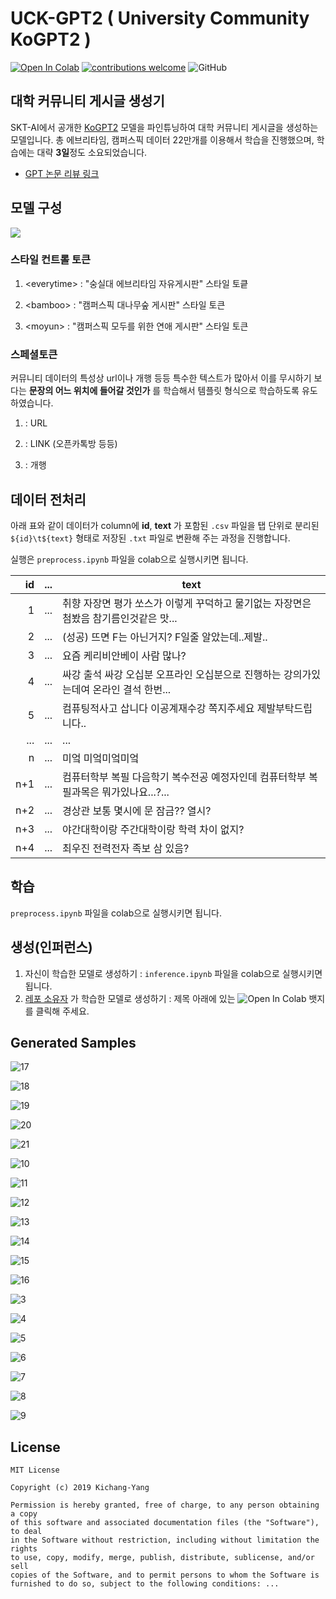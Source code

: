 # UCK-GPT2 ( University Community KoGPT2 )

[![Open In Colab](https://colab.research.google.com/assets/colab-badge.svg)](https://colab.research.google.com/drive/1p6DIxsesi3eJNPwFwvMw0MeM5LkSGoPW?usp=sharing)	[![contributions welcome](https://img.shields.io/badge/contributions-welcome-brightgreen.svg?style=flat)](https://github.com/jason9693/UCK-GPT2/issues)	![GitHub](https://img.shields.io/github/license/jason9693/UCK-GPT2)

## 대학 커뮤니티 게시글 생성기

SKT-AI에서 공개한 [KoGPT2](https://github.com/SKT-AI/KoGPT2) 모델을 파인튜닝하여 대학 커뮤니티 게시글을 생성하는 모델입니다. 총 에브리타임, 캠퍼스픽 데이터 22만개를 이용해서 학습을 진행했으며, 학습에는 대략 **3일**정도 소요되었습니다.

* [GPT 논문 리뷰 링크](https://www.notion.so/Improve-Language-Understanding-by-Generative-Pre-Training-GPT-afb4b5ef6e984961ac022b700c152b6b)

## 모델 구성

![](https://www.notion.so/image/https%3A%2F%2Fs3-us-west-2.amazonaws.com%2Fsecure.notion-static.com%2F0f67986e-9fca-43e4-97a4-c9631633d547%2Feta.png?table=block&id=fc40fe7f-abeb-4f6e-bc9b-651186c0bc77&width=3200&cache=v2)

### 스타일 컨트롤 토큰

1. \<everytime> : "숭실대 에브리타임 자유게시판" 스타일 토킅

2. \<bamboo> : "캠퍼스픽 대나무숲 게시판" 스타일 토큰

3. \<moyun> : "캠퍼스픽 모두를 위한 연애 게시판" 스타일 토큰

### 스페셜토큰

커뮤니티 데이터의 특성상 url이나 개행 등등 특수한 텍스트가 많아서 이를 무시하기 보다는 **문장의 어느 위치에 들어갈 것인가** 를 학습해서 템플릿 형식으로 학습하도록 유도하였습니다.

1. <unused0> : URL

2. <unused1> : LINK (오픈카톡방 등등)

3. <unused2> : 개행 

## 데이터 전처리

아래 표와 같이 데이터가 column에 **id**, **text** 가 포함된 `.csv` 파일을 탭 단위로 분리된 `${id}\t${text}` 형태로 저장된 `.txt` 파일로 변환해 주는 과정을 진행합니다.

실행은 `preprocess.ipynb` 파일을 colab으로 실행시키면 됩니다.

|   id | ...  | text                                                         |
| ---: | :--- | ------------------------------------------------------------ |
|    1 | ...  | 취향 자장면 평가 쏘스가 이렇게 꾸덕하고 물기없는 자장면은 첨봤음 참기름인것같은 맛... |
|    2 | ...  | (성공) 뜨면 F는 아닌거지? F일줄 알았는데..제발..             |
|    3 | ...  | 요즘 케리비안베이 사람 많나?                                 |
|    4 | ...  | 싸강 출석 싸강 오십분 오프라인 오십분으로 진행하는 강의가있는데여 온라인 결석 한번... |
|    5 | ...  | 컴퓨팅적사고 삽니다 이공계재수강 쪽지주세요 제발부탁드립니다.. |
|  ... | ...  | ...                                                          |
|    n | ...  | 미엌 미엌미엌미엌                                            |
|  n+1 | ...  | 컴퓨터학부 복필 다음학기 복수전공 예정자인데 컴퓨터학부 복필과목은 뭐가있나요...?... |
|  n+2 | ...  | 경상관 보통 몇시에 문 잠금?? 열시?                           |
|  n+3 | ...  | 야간대학이랑 주간대학이랑 학력 차이 없지?                    |
|  n+4 | ...  | 최우진 전력전자 족보 삼 있음?                                |

## 학습

 `preprocess.ipynb` 파일을 colab으로 실행시키면 됩니다.

## 생성(인퍼런스)

1. 자신이 학습한 모델로 생성하기 :  `inference.ipynb` 파일을 colab으로 실행시키면 됩니다.
2. [레포 소유자](https://github.com/jason9693) 가 학습한 모델로 생성하기 : 제목 아래에 있는 ![Open In Colab](https://colab.research.google.com/assets/colab-badge.svg) 뱃지를 클릭해 주세요.

## Generated Samples

![17](README.assets/screenshot17-5138823.png)

![18](README.assets/screenshot18-5138823.png)

![19](README.assets/screenshot19-5138823.png)

![20](README.assets/screenshot20-5138823.png)

![21](README.assets/screenshot21-5138823.png)

![10](README.assets/screenshot10-5138823.png)

![11](README.assets/screenshot11-5138823.png)

![12](README.assets/screenshot12-5138823.png)

![13](README.assets/screenshot13-5138823.png)

![14](README.assets/screenshot14-5138823.png)

![15](README.assets/screenshot15-5138823.png)

![16](README.assets/screenshot16-5138823.png)

![3](README.assets/screenshot3-5138823.png)

![4](README.assets/screenshot4-5138823.png)

![5](README.assets/screenshot5-5138823.png)

![6](README.assets/screenshot6-5138823.png)

![7](README.assets/screenshot7-5138823.png)

![8](README.assets/screenshot8-5138823.png)

![9](README.assets/screenshot9-5138823.png)

## License

```
MIT License

Copyright (c) 2019 Kichang-Yang

Permission is hereby granted, free of charge, to any person obtaining a copy
of this software and associated documentation files (the "Software"), to deal
in the Software without restriction, including without limitation the rights
to use, copy, modify, merge, publish, distribute, sublicense, and/or sell
copies of the Software, and to permit persons to whom the Software is
furnished to do so, subject to the following conditions: ...
```

